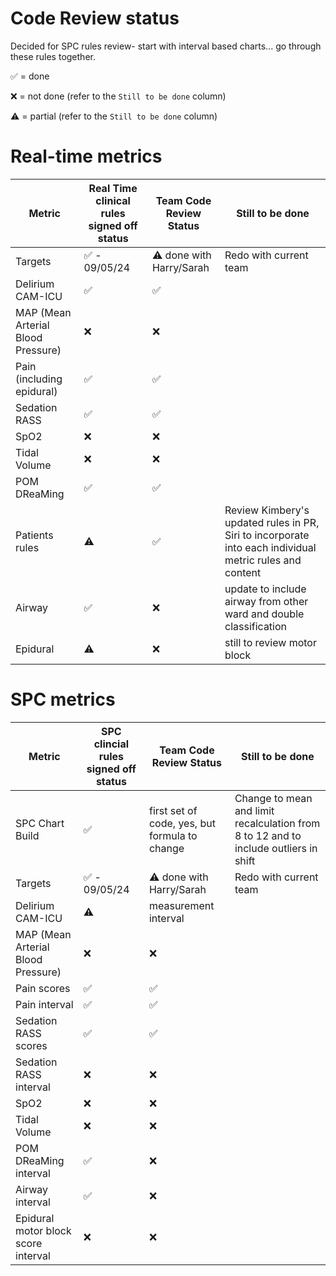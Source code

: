 # Code Review status 
Decided for SPC rules review- start with interval based charts... go through these rules together. 

✅ = done

❌ = not done (refer to the `Still to be done` column)

⚠️ = partial (refer to the `Still to be done` column)

# Real-time metrics

Metric | Real Time clinical rules signed off status | Team Code Review Status | Still to be done |
|---|---|---|---|
Targets|✅ - 09/05/24| ⚠️ done with Harry/Sarah|Redo with current team||
Delirium CAM-ICU |✅|✅| |
MAP (Mean Arterial Blood Pressure)|❌|❌| |
Pain (including epidural)|✅|✅| |
Sedation RASS|✅|✅| |
SpO2|❌|❌| |
Tidal Volume|❌|❌||
POM DReaMing|✅|✅||
Patients rules| ⚠️ | ✅ |Review Kimbery's updated rules in PR, Siri to incorporate into each individual metric rules and content|
Airway|✅|❌|update to include airway from other ward and double classification|
Epidural| ⚠️ |❌| still to review motor block|

# SPC metrics

Metric | SPC clincial rules signed off status | Team Code Review Status | Still to be done |
|---|---|---|---|
SPC Chart Build|✅|first set of code, yes, but formula to change|Change to mean and limit recalculation from 8 to 12 and to include outliers in shift
Targets|✅ - 09/05/24|⚠️ done with Harry/Sarah|Redo with current team||
Delirium CAM-ICU | ⚠️ | measurement interval|
MAP (Mean Arterial Blood Pressure)|❌|❌||
Pain scores|✅|✅||
Pain interval|✅|✅||
Sedation RASS scores|✅|✅||
Sedation RASS interval|❌|❌||
SpO2|❌|❌||
Tidal Volume|❌|❌||
POM DReaMing interval|✅|❌||
Airway interval|✅|❌|||
Epidural motor block score interval|❌|❌||
